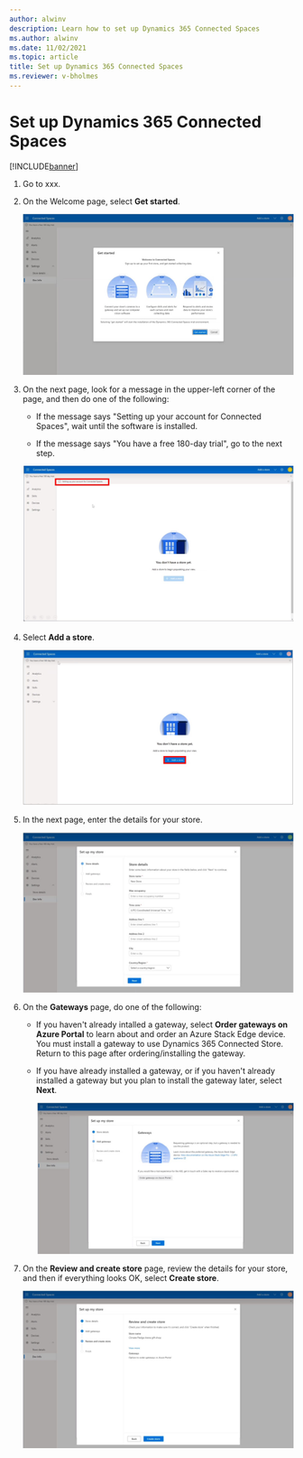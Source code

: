```yaml
---
author: alwinv
description: Learn how to set up Dynamics 365 Connected Spaces
ms.author: alwinv
ms.date: 11/02/2021
ms.topic: article
title: Set up Dynamics 365 Connected Spaces
ms.reviewer: v-bholmes
---
```


# Set up Dynamics 365 Connected Spaces

[!INCLUDE[banner](includes/banner.md)]

1. Go to xxx.

2. On the Welcome page, select **Get started**.

   ![Screenshot of Get started page.](media/setup-get-started.jpg "Screenshot of Get started page")

3. On the next page, look for a message in the upper-left corner of the page, and then do one of the following:

    - If the message says "Setting up your account for Connected Spaces", wait until the software is installed.

    - If the message says "You have a free 180-day trial", go to the next step. 

     ![Screenshot of Setting up your account for Connected Spaces message.](media/setup-installing-message.jpg "Screenshot of Setting up your account for Connected Spaces message")
  
4. Select **Add a store**.

   ![Screenshot of Get started page.](media/setup-add-store.jpg "Screenshot of Get started page")

5. In the next page, enter the details for your store.

   ![Screenshot of Store details page.](media/setup-store-details.jpg "Screenshot of Store details page")
   
6. On the **Gateways** page, do one of the following:

    - If you haven't already intalled a gateway, select **Order gateways on Azure Portal** to learn about and order an Azure Stack Edge device. You must install a gateway to use Dynamics 365 Connected Store. Return to this page after ordering/installing the gateway. 
    - If you have already installed a gateway, or if you haven't already installed a gateway but you plan to install the gateway later, select **Next**.

        ![Screenshot of Gateways page.](media/setup-gateways.jpg "Screenshot of Gateways page")
        
7. On the **Review and create store** page, review the details for your store, and then if everything looks OK, select **Create store**.

    ![Screenshot of Gateways page.](media/setup-review.jpg "Screenshot of Gateways page")

